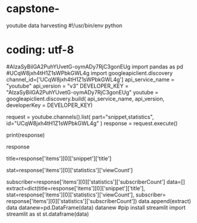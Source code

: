 # capstone-
youtube data harvesting
#!/usr/bin/env python
# coding: utf-8

#AIzaSyBilGA2PuhYUvetG-oymADy7RjC3gonEUg
import pandas as pd
#UCqW8jxh4tH1Z1sWPbkGWL4g
import googleapiclient.discovery
channel_id=['UCqW8jxh4tH1Z1sWPbkGWL4g']
api_service_name = "youtube"
api_version = "v3"
DEVELOPER_KEY = "AIzaSyBilGA2PuhYUvetG-oymADy7RjC3gonEUg"
youtube = googleapiclient.discovery.build(
        api_service_name, api_version, developerKey = DEVELOPER_KEY)

    
  request = youtube.channels().list(
        part="snippet,statistics",
        id="UCqW8jxh4tH1Z1sWPbkGWL4g"
    )
response = request.execute()

print(response)

response

title=response['items'][0]['snippet']['title']

stat=response['items'][0]['statistics']['viewCount']

subscriber=response['items'][0]['statistics']['subscriberCount']
data=[]
extract=dict(title=response['items'][0]['snippet']['title'],
             stat=response['items'][0]['statistics']['viewCount'],
            subscriber= response['items'][0]['statistics']['subscriberCount'])
data.append(extract)
data
datanew=pd.DataFrame(data)
datanew
#pip install streamlit
import streamlit as st
st.dataframe(data)

